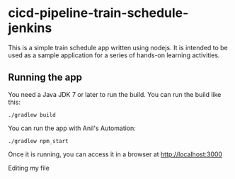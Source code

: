 # cicd-pipeline-train-schedule-jenkins

This is a simple train schedule app written using nodejs. It is intended to be used as a sample application for a series of hands-on learning activities.

## Running the app

You need a Java JDK 7 or later to run the build. You can run the build like this:

    ./gradlew build

You can run the app with Anil's Automation:

    ./gradlew npm_start

Once it is running, you can access it in a browser at [http://localhost:3000](http://localhost:3000)

Editing my file
